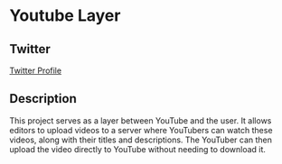 # Youtube Layer

## Twitter
[Twitter Profile](https://twitter.com/_x_ankit)

## Description
This project serves as a layer between YouTube and the user. It allows editors to upload videos to a server where YouTubers can watch these videos, along with their titles and descriptions. The YouTuber can then upload the video directly to YouTube without needing to download it.
